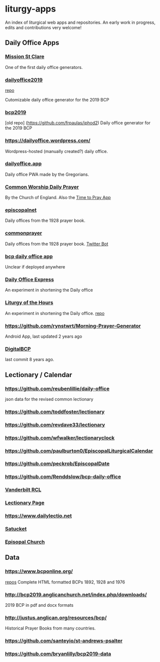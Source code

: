 # liturgy-apps
An index of liturgical web apps and repositories. An early work in progress, edits and contributions very welcome!

## Daily Office Apps

### [Mission St Clare](https://www.missionstclare.com/english/index.html)
One of the first daily office generators.

### [dailyoffice2019](https://www.dailyoffice2019.com)
[repo](https://github.com/blocher/dailyoffice2019)

Cutomizable daily office generator for the 2019 BCP

### [bcp2019](https://bcp2019.com/)
[old repo] (https://github.com/frpaulas/iphod2)
Daily office generator for the 2019 BCP

### https://dailyoffice.wordpress.com/
Wordpress-hosted (manually created?) daily office.

### [dailyoffice.app](https://dailyoffice.app/)
Daily office PWA made by the Gregorians.

### [Common Worship Daily Prayer](https://www.churchofengland.org/prayer-and-worship/join-us-service-daily-prayer)
By the Church of England. Also the [Time to Pray App](https://www.chpublishing.co.uk/apps/time-to-pray)

### [episcopalnet](http://www.episcopalnet.org/)
Daily offices from the 1928 prayer book.

### [commonprayer](http://www.commonprayer.org/)
Daily offices from the 1928 prayer book. [Twitter Bot](https://twitter.com/bcp1928)

### [bcp daily office app](https://github.com/Renddslow/bcp-daily-office-app)
Unclear if deployed anywhere

### [Daily Office Express](https://dailyofficeexpress.org/)
An experiment in shortening the Daily office

### [Liturgy of the Hours](https://prayer.infopanel.org)
An experiment in shortening the Daily office. [repo](https://github.com/iethree/liturgy-of-the-hours)

### https://github.com/rynstwrt/Morning-Prayer-Generator
Android App, last updated 2 years ago

### [DigitalBCP](https://github.com/toddfoster/digitalbcp)
last commit 8 years ago.


## Lectionary / Calendar

### https://github.com/reubenlillie/daily-office
json data for the revised common lectionary
### https://github.com/toddfoster/lectionary
### https://github.com/revdave33/lectionary
### https://github.com/wfwalker/lectionaryclock
### https://github.com/paulburton0/EpiscopalLiturgicalCalendar
### https://github.com/peckrob/EpiscopalDate
### https://github.com/Renddslow/bcp-daily-office
### [Vanderbilt RCL](https://lectionary.library.vanderbilt.edu/)
### [Lectionary Page](http://lectionarypage.net/)
### https://www.dailylectio.net
### [Satucket](http://satucket.com/lectionary/)
### [Episopal Church](https://episcopalchurch.org/lectionary-calendar)

## Data

### https://www.bcponline.org/ 
[repos](https://github.com/bcponline)
Complete HTML formatted BCPs 1892, 1928 and 1976

### http://bcp2019.anglicanchurch.net/index.php/downloads/
2019 BCP in pdf and docx formats

### http://justus.anglican.org/resources/bcp/
Historical Prayer Books from many countries.

### https://github.com/santeyio/st-andrews-psalter

### https://github.com/bryanlilly/bcp2019-data

